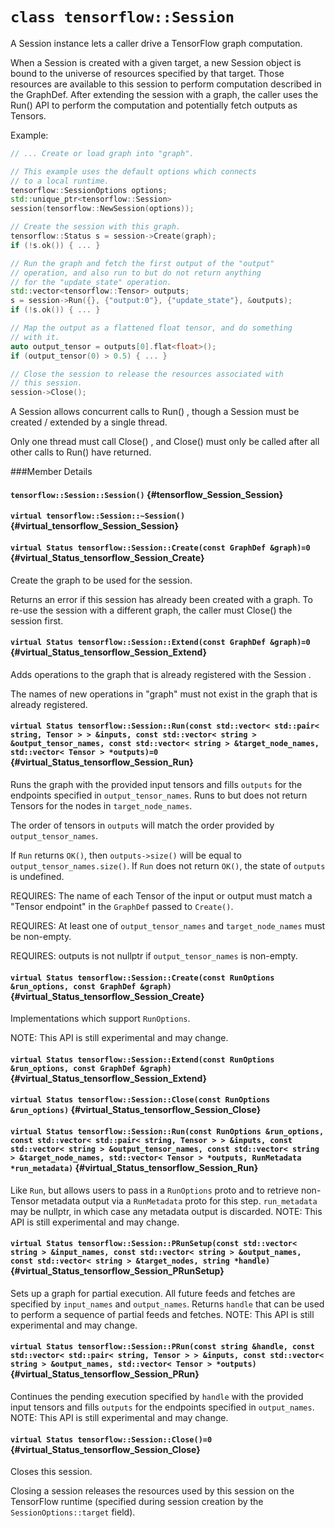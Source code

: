 # `class tensorflow::Session`

A Session instance lets a caller drive a TensorFlow graph computation.

When a Session is created with a given target, a new Session object is bound to the universe of resources specified by that target. Those resources are available to this session to perform computation described in the GraphDef. After extending the session with a graph, the caller uses the Run() API to perform the computation and potentially fetch outputs as Tensors.

Example:

```c++ tensorflow::GraphDef graph;
// ... Create or load graph into "graph".

// This example uses the default options which connects
// to a local runtime.
tensorflow::SessionOptions options;
std::unique_ptr<tensorflow::Session>
session(tensorflow::NewSession(options));

// Create the session with this graph.
tensorflow::Status s = session->Create(graph);
if (!s.ok()) { ... }

// Run the graph and fetch the first output of the "output"
// operation, and also run to but do not return anything
// for the "update_state" operation.
std::vector<tensorflow::Tensor> outputs;
s = session->Run({}, {"output:0"}, {"update_state"}, &outputs);
if (!s.ok()) { ... }

// Map the output as a flattened float tensor, and do something
// with it.
auto output_tensor = outputs[0].flat<float>();
if (output_tensor(0) > 0.5) { ... }

// Close the session to release the resources associated with
// this session.
session->Close();

```

A Session allows concurrent calls to Run() , though a Session must be created / extended by a single thread.

Only one thread must call Close() , and Close() must only be called after all other calls to Run() have returned.

###Member Details

#### `tensorflow::Session::Session()` {#tensorflow_Session_Session}





#### `virtual tensorflow::Session::~Session()` {#virtual_tensorflow_Session_Session}





#### `virtual Status tensorflow::Session::Create(const GraphDef &graph)=0` {#virtual_Status_tensorflow_Session_Create}

Create the graph to be used for the session.

Returns an error if this session has already been created with a graph. To re-use the session with a different graph, the caller must Close() the session first.

#### `virtual Status tensorflow::Session::Extend(const GraphDef &graph)=0` {#virtual_Status_tensorflow_Session_Extend}

Adds operations to the graph that is already registered with the Session .

The names of new operations in "graph" must not exist in the graph that is already registered.

#### `virtual Status tensorflow::Session::Run(const std::vector< std::pair< string, Tensor > > &inputs, const std::vector< string > &output_tensor_names, const std::vector< string > &target_node_names, std::vector< Tensor > *outputs)=0` {#virtual_Status_tensorflow_Session_Run}

Runs the graph with the provided input tensors and fills `outputs` for the endpoints specified in `output_tensor_names`. Runs to but does not return Tensors for the nodes in `target_node_names`.

The order of tensors in `outputs` will match the order provided by `output_tensor_names`.

If `Run` returns `OK()`, then `outputs->size()` will be equal to `output_tensor_names.size()`. If `Run` does not return `OK()`, the state of `outputs` is undefined.

REQUIRES: The name of each Tensor of the input or output must match a "Tensor endpoint" in the `GraphDef` passed to ` Create() `.

REQUIRES: At least one of `output_tensor_names` and `target_node_names` must be non-empty.

REQUIRES: outputs is not nullptr if `output_tensor_names` is non-empty.

#### `virtual Status tensorflow::Session::Create(const RunOptions &run_options, const GraphDef &graph)` {#virtual_Status_tensorflow_Session_Create}

Implementations which support `RunOptions`.

NOTE: This API is still experimental and may change.

#### `virtual Status tensorflow::Session::Extend(const RunOptions &run_options, const GraphDef &graph)` {#virtual_Status_tensorflow_Session_Extend}





#### `virtual Status tensorflow::Session::Close(const RunOptions &run_options)` {#virtual_Status_tensorflow_Session_Close}





#### `virtual Status tensorflow::Session::Run(const RunOptions &run_options, const std::vector< std::pair< string, Tensor > > &inputs, const std::vector< string > &output_tensor_names, const std::vector< string > &target_node_names, std::vector< Tensor > *outputs, RunMetadata *run_metadata)` {#virtual_Status_tensorflow_Session_Run}

Like `Run`, but allows users to pass in a `RunOptions` proto and to retrieve non-Tensor metadata output via a `RunMetadata` proto for this step. `run_metadata` may be nullptr, in which case any metadata output is discarded. NOTE: This API is still experimental and may change.



#### `virtual Status tensorflow::Session::PRunSetup(const std::vector< string > &input_names, const std::vector< string > &output_names, const std::vector< string > &target_nodes, string *handle)` {#virtual_Status_tensorflow_Session_PRunSetup}

Sets up a graph for partial execution. All future feeds and fetches are specified by `input_names` and `output_names`. Returns `handle` that can be used to perform a sequence of partial feeds and fetches. NOTE: This API is still experimental and may change.



#### `virtual Status tensorflow::Session::PRun(const string &handle, const std::vector< std::pair< string, Tensor > > &inputs, const std::vector< string > &output_names, std::vector< Tensor > *outputs)` {#virtual_Status_tensorflow_Session_PRun}

Continues the pending execution specified by `handle` with the provided input tensors and fills `outputs` for the endpoints specified in `output_names`. NOTE: This API is still experimental and may change.



#### `virtual Status tensorflow::Session::Close()=0` {#virtual_Status_tensorflow_Session_Close}

Closes this session.

Closing a session releases the resources used by this session on the TensorFlow runtime (specified during session creation by the ` SessionOptions::target ` field).
